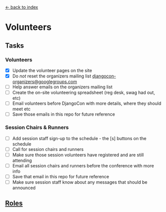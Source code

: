 [<- back to index](../README.md)

# Volunteers

## Tasks

### Volunteers

- [x] Update the volunteer pages on the site
- [x] Do *not* reset the organizers mailing list djangocon-organizers@googlegroups.com
- [ ] Help answer emails on the organizers mailing list
- [ ] Create the on-site volunteering spreadsheet (reg desk, swag had out, etc)
- [ ] Email volunteers before DjangoCon with more details, where they should meet etc
- [ ] Save those emails in this repo for future reference

### Session Chairs & Runners

- [ ] Add session staff sign-up to the schedule - the [s] buttons on the schedule
- [ ] Call for session chairs and runners
- [ ] Make sure those session volunteers have registered and are still attending
- [ ] Email all session chairs and runners before the conference with more info
- [ ] Save that email in this repo for future reference
- [ ] Make sure session staff know about any messages that should be announced

## [Roles](roles.md)
